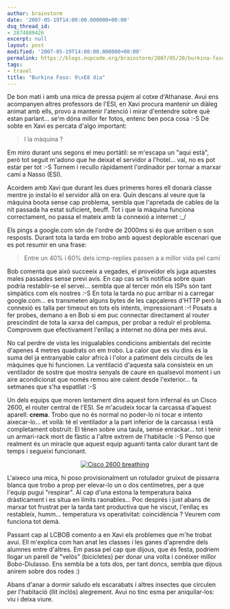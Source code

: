 ```yaml
---
author: brainstorm
date: '2007-05-19T14:00:00.000000+00:00'
dsq_thread_id:
- 2874889426
excerpt: null
layout: post
modified: '2007-05-19T14:00:00.000000+00:00'
permalink: https://blogs.nopcode.org/brainstorm/2007/05/20/burkina-faso-9e-dia/
tags:
- travel
title: "Burkina Faso: 9\xE8 dia"
---
```


De bon matí i amb una mica de pressa pujem al cotxe d'Athanase. Avui ens acompanyen altres professors de l'ESI, en Xavi procura mantenir un diàleg animat amb ells, provo a mantenir l'atenció i mirar d'entendre sobre què estan parlant... se'm dóna millor fer fotos, entenc ben poca cosa :-S De sobte en Xavi es percata d'algo important:

> I la màquina ?

Em miro durant uns segons el meu portàtil: se m'escapa un "aqui està", però tot seguit m'adono que he deixat el servidor a l'hotel... val, no es pot estar per tot :-S Tornem i recullo ràpidament l'ordinador per tornar a marxar camí a Nasso (ESI).

Acordem amb Xavi que durant les dues primeres hores ell donarà classe mentre jo instal·lo el servidor allà on era. Quin descans al veure que la màquina boota sense cap problema, sembla que l'apretada de cables de la nit passada ha estat suficient, beuff. Tot i que la màquina funciona correctament, no passa el mateix amb la connexió a internet :_/

Els pings a google.com són de l'ordre de 2000ms si és que arriben o son resposts. Durant tota la tarda em trobo amb aquest deplorable escenari que es pot resumir en una frase:

> Entre un 40% i 60% dels icmp-replies passen a a millor vida pel camí

<!--more-->

Bob comenta que això succeeix a vegades, el proveïdor els juga aquestes males passades sense previ avís. En cap cas se'ls notifica sobre quan podria restablir-se el servei... sembla que al tercer món els ISPs són tant simpàtics com els nostres :-S En tota la tarda no puc arribar ni a carregar google.com... es transmeten alguns bytes de les capçaleres d'HTTP però la connexió es talla per timeout en tots els intents, impressionant :-! Posats a fer probes, demano a en Bob si em puc connectar directament al router prescindint de tota la xarxa del campus, per probar a reduïr el problema. Comprovem que efectivament l'enllaç a internet no dóna per més avui.

No cal perdre de vista les inigualables condicions ambientals del recinte d'apenes 4 metres quadrats on em trobo. La calor que es viu dins és la suma del ja entranyable calor africà i l'olor a patiment dels circuits de les màquines que hi funcionen. La ventilació d'aquesta sala consisteix en un ventilador de sostre que mostra senyals de caure en qualsevol moment i un aire acondicionat que només remou aire calent desde l'exterior... fa setmanes que s'ha espatllat :-S

Un dels equips que moren lentament dins aquest forn infernal és un Cisco 2600, el router central de l'ESI. Se m'acudeix tocar la carcassa d'aquest aparell: **crema**. Trobo que no és normal no poder-lo ni tocar e intento aixecar-lo... et voilà: té el ventilador a la part inferior de la carcassa i està completament obstruït: El tènen sobre una taula, sense enrackar... tot i tenir un armari-rack mort de fàstic a l'altre extrem de l'habitacle :-S Penso que realment és un miracle que aquest equip aguanti tanta calor durant tant de temps i segueixi funcionant.

<div class='flickr_photo'>
  <center>
    <a href="https://www.flickr.com/photos/rvalls/2912599430/" title="Cisco 2600 breathing" target="_blank" class="flickr-image aligncenter"><img src="https://farm4.static.flickr.com/3041/2912599430_c1d209c3a5_m.jpg" alt="Cisco 2600 breathing" class="" /></a>
  </center>
</div>

L'aixeco una mica, hi poso provisionalment un rotulador gruixut de pissarra blanca que trobo a prop per elevar-lo un o dos centímetres, per a que l'equip pugui "respirar". Al cap d'una estona la temperatura baixa dràsticament i es situa en límits raonables... Poc després i just abans de marxar tot frustrat per la tarda tant productiva que he viscut, l'enllaç es restableix, humm... temperatura vs operativitat: coincidència ? Veurem com funciona tot demà.

Passant cap al LCBOB comento a en Xavi els problemes que m'he trobat avui. Ell m'explica com han anat les classes i les ganes d'aprendre dels alumnes entre d'altres. Em passa pel cap que dijous, que és festa, podriem llogar un parell de "velòs" (bicicletes) per donar una volta i conèixer millor Bobo-Diulasso. Ens sembla bé a tots dos, per tant doncs, sembla que dijous anirem sobre dos rodes :) 

Abans d'anar a dormir saludo els escarabats i altres insectes que circulen per l'habitació (llit inclós) alegrement. Avui no tinc esma per aniquilar-los: viu i deixa viure.